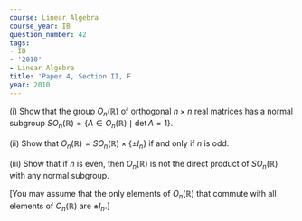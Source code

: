 ```yaml
---
course: Linear Algebra
course_year: IB
question_number: 42
tags:
- IB
- '2010'
- Linear Algebra
title: 'Paper 4, Section II, F '
year: 2010
---
```




(i) Show that the group $O_{n}(\mathbb{R})$ of orthogonal $n \times n$ real matrices has a normal subgroup $S O_{n}(\mathbb{R})=\left\{A \in O_{n}(\mathbb{R}) \mid \operatorname{det} A=1\right\}$.

(ii) Show that $O_{n}(\mathbb{R})=S O_{n}(\mathbb{R}) \times\left\{\pm I_{n}\right\}$ if and only if $n$ is odd.

(iii) Show that if $n$ is even, then $O_{n}(\mathbb{R})$ is not the direct product of $S O_{n}(\mathbb{R})$ with any normal subgroup.

[You may assume that the only elements of $O_{n}(\mathbb{R})$ that commute with all elements of $O_{n}(\mathbb{R})$ are $\pm I_{n}$.]